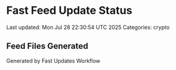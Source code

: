 # Fast Feed Update Status
Last updated: Mon Jul 28 22:30:54 UTC 2025
Categories: crypto

## Feed Files Generated

Generated by Fast Updates Workflow
